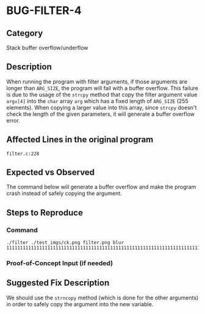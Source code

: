 # BUG-FILTER-4
## Category
Stack buffer overflow/underflow

## Description
When running the program with filter arguments, if those arguments are longer than `ARG_SIZE`, the program will fail with a buffer overflow. This failure is due to the usage of the `strcpy` method that copy the filter argument value `argv[4]` into the `char` array `arg` which has a fixed length of `ARG_SIZE` (255 elements). When copying a larger value into this array, since `strcpy` doesn't check the length of the given parameters, it will generate a buffer overflow error.

## Affected Lines in the original program
`filter.c:228`

## Expected vs Observed
The command below will generate a buffer overflow and make the program crash instead of safely copying the argument.

## Steps to Reproduce

### Command
```
./filter ./test_imgs/ck.png filter.png blur 1111111111111111111111111111111111111111111111111111111111111111111111111111111111111111111111111111111111111111111111111111111111111111111111111111111111111111111111111111111111111111111111111111111111111111111111111111111111111111111111111111111111111111111111111111111111111111111111111
```
### Proof-of-Concept Input (if needed)

## Suggested Fix Description
We should use the `strncopy` method (which is done for the other arguments) in order to safely copy the argument into the new variable.